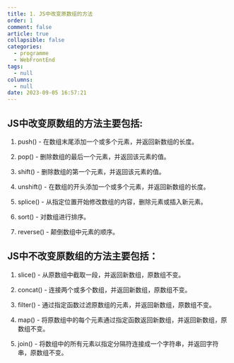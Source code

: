 ```yaml
---
title: 1. JS中改变原数组的方法
order: 1
comment: false
article: true
collapsible: false
categories: 
  - programme
  - WebFrontEnd
tags: 
  - null
columns: 
  - null
date: 2023-09-05 16:57:21
---
```

## JS中改变原数组的方法主要包括:

1. push() - 在数组末尾添加一个或多个元素，并返回新数组的长度。

2. pop() - 删除数组的最后一个元素，并返回该元素的值。

3. shift() - 删除数组的第一个元素，并返回该元素的值。

4. unshift() - 在数组的开头添加一个或多个元素，并返回新数组的长度。

5. splice() - 从指定位置开始修改数组的内容，删除元素或插入新元素。

6. sort() - 对数组进行排序。

7. reverse() - 颠倒数组中元素的顺序。

## JS中不改变原数组的方法主要包括：
1. slice() - 从原数组中截取一段，并返回新数组，原数组不变。

2. concat() - 连接两个或多个数组，并返回新数组，原数组不变。

3. filter() - 通过指定函数过滤原数组的元素，并返回新数组，原数组不变。

4. map() - 将原数组中的每个元素通过指定函数返回新数组，并返回新数组，原数组不变。

5. join() - 将数组中的所有元素以指定分隔符连接成一个字符串，并返回字符串，原数组不变。
